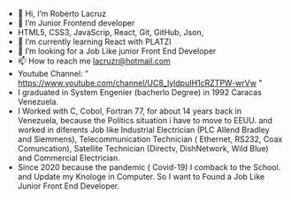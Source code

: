 - 👋 Hi, I’m Roberto Lacruz
- 👀 I’m Junior Frontend developer
- HTML5, CSS3, JavaScrip, React, Git, GitHub, Json, 
- 🌱 I’m currently learning React with PLATZI
- 💞️ I’m looking for a Job Like junior Front End Developer
- 📫 How to reach me lacruzr@hotmail.com
- Youtube Channel: " https://www.youtube.com/channel/UC8_lyldpuIH1cRZTPW-wrVw "
- I graduated in System Engenier (bacherlo Degree) in 1992 Caracas Venezuela.
- I Worked with C, Cobol, Fortran 77, for about 14 years back in Venezuela, because the Politics situation i have to move to EEUU. and worked in diferents Job like Industrial Electrician (PLC Allend Bradley and Siemmens), Telecommunication Technician ( Ethernet, RS232, Coax Comuncation), Satellite Technician (Directv, DishNetwork, Wild Blue) and Commercial Electrician.
- Since 2020 because the pandemic ( Covid-19) I comback to the School. and Update my Knologe in  Computer. So I want to Found a Job Like Junior Front End Developer. 
<!---
Lacruzr/Lacruzr is a ✨ special ✨ repository because its `README.md` (this file) appears on your GitHub profile.
You can click the Preview link to take a look at your changes.
--->
